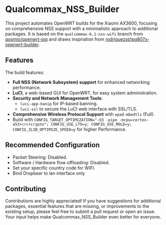 # Qualcommax_NSS_Builder

This project automates OpenWRT builds for the Xiaomi AX3600, focusing on comprehensive NSS support with a minimalistic approach to additional packages. It is based on the `qualcommax-6.1-nss-wifi` branch from [qosmio/openwrt-ipq](https://github.com/qosmio/openwrt-ipq/tree/qualcommax-6.1-nss-wifi) and draws inspiration from [rodriguezst/ipq807x-openwrt-builder](https://github.com/rodriguezst/ipq807x-openwrt-builder).

## Features

The build features:
- **Full NSS (Network Subsystem) support** for enhanced networking performance.
- **LuCI**, a web-based GUI for OpenWRT, for easy system administration.
- **Security and Network Management Tools**:
  - `luci-app-banip` for IP-based banning.
  - `luci-ssl` to secure the LuCI web interface with SSL/TLS.
- **Comprehensive Wireless Protocol Support** with `wpad-mbedtls` (Full).
- Build with `CONFIG_TARGET_OPTIMIZATION="-O3 -pipe -mcpu=cortex-a53+crc+crypto"; CONFIG_USE_LTO=y; CONFIG_USE_MOLD=y; CONFIG_ZLIB_OPTIMIZE_SPEED=y` for higher Performance.

## Recommended Configuration
- Packet Steering: Disabled.
- Software / Hardware flow offloading: Disabled.
- Set your specific country code for WIFI.
- Bind Dropbear to lan interface only

## Contributing

Contributions are highly appreciated! If you have suggestions for additional packages, essential features that are missing, or improvements to the existing setup, please feel free to submit a pull request or open an issue. Your input helps make Qualcommax_NSS_Builder even better for everyone.
